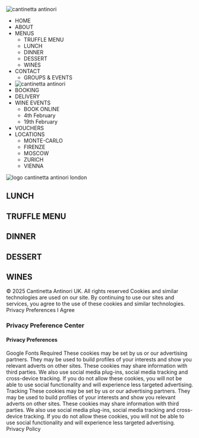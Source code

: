 ![cantinetta antinori](https://cantinetta-antinori.uk/wp-content/uploads/2023/03/logo-cantinetta-antinori-menu.svg)
  * HOME
  * ABOUT
  * MENUS
    * TRUFFLE MENU
    * LUNCH
    * DINNER
    * DESSERT
    * WINES
  * CONTACT
    * GROUPS & EVENTS
  * ![cantinetta antinori](https://cantinetta-antinori.uk/wp-content/uploads/2023/03/logo-cantinetta-antinori-menu.svg)
  * BOOKING
  * DELIVERY
  * WINE EVENTS
    * BOOK ONLINE
    * 4th February
    * 19th February
  * VOUCHERS
  * LOCATIONS
    * MONTE-CARLO
    * FIRENZE
    * MOSCOW
    * ZURICH
    * VIENNA


![logo cantinetta antinori london](https://cantinetta-antinori.uk/wp-content/uploads/2024/01/CA_LONDON_LOGO.png)
## LUNCH
## TRUFFLE MENU
## DINNER
## DESSERT
## WINES
© 2025 Cantinetta Antinori UK. All rights reserved
Cookies and similar technologies are used on our site. By continuing to use our sites and services, you agree to the use of these cookies and similar technologies. 
Privacy Preferences
I Agree
### Privacy Preference Center
#### Privacy Preferences
Google Fonts
Required
These cookies may be set by us or our advertising partners. They may be used to build profiles of your interests and show you relevant adverts on other sites. These cookies may share information with third parties. We also use social media plug-ins, social media tracking and cross-device tracking. If you do not allow these cookies, you will not be able to use social functionality and will experience less targeted advertising.
Tracking
These cookies may be set by us or our advertising partners. They may be used to build profiles of your interests and show you relevant adverts on other sites. These cookies may share information with third parties. We also use social media plug-ins, social media tracking and cross-device tracking. If you do not allow these cookies, you will not be able to use social functionality and will experience less targeted advertising.
Privacy Policy
